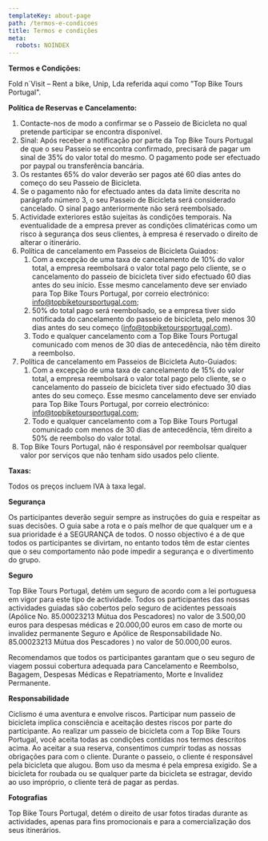 ```yaml
---
templateKey: about-page
path: /termos-e-condicoes
title: Termos e condições
meta:
  robots: NOINDEX
---
```

**Termos e Condições:**

Fold n´Visit – Rent a bike, Unip, Lda referida aqui como ”Top Bike Tours Portugal".

**Política de Reservas e Cancelamento:**

1. Contacte-nos de modo a confirmar se o Passeio de Bicicleta no qual pretende participar se encontra disponível.
2. Sinal: Após receber a notificação por parte da Top Bike Tours Portugal de que o seu Passeio se encontra confirmado, precisará de pagar um sinal de 35% do valor total do mesmo. O pagamento pode ser efectuado por paypal ou transferência bancária.
3. Os restantes 65% do valor deverão ser pagos até 60 dias antes do começo do seu Passeio de Bicicleta.
4. Se o pagamento não for efectuado antes da data limite descrita no parágrafo número 3, o seu Passeio de Bicicleta será considerado cancelado. O sinal pago anteriormente não será reembolsado.
5. Actividade exteriores estão sujeitas às condições temporais. Na eventualidade de a empresa prever as condições climatéricas como um risco à segurança dos seus clientes, à empresa é reservado o direito de alterar o itinerário.
6. Política de cancelamento em Passeios de Bicicleta Guiados:
   1. Com a excepção de uma taxa de cancelamento de 10% do valor total, a empresa reembolsará o valor total pago pelo cliente, se o cancelamento do passeio de bicicleta tiver sido efectuado 60 dias antes do seu início. Esse mesmo cancelamento deve ser enviado para Top Bike Tours Portugal, por correio electrónico: info@topbiketoursportugal.com;
   2. 50% do total pago será reembolsado, se a empresa tiver sido notificada do cancelamento do passeio de bicicleta, pelo menos 30 dias antes do seu começo (info@topbiketoursportugal.com).
   3. Todo e qualquer cancelamento com a Top Bike Tours Portugal comunicado com menos de 30 dias de antecedência, não têm direito a reembolso.
7. Política de cancelamento em Passeios de Bicicleta Auto-Guiados:
   1. Com a excepção de uma taxa de cancelamento de 15% do valor total, a empresa reembolsará o valor total pago pelo cliente, se o cancelamento do passeio de bicicleta tiver sido efectuado 30 dias antes do seu começo. Esse mesmo cancelamento deve ser enviado para Top Bike Tours Portugal, por correio electrónico: info@topbiketoursportugal.com;
   2. Todo e qualquer cancelamento com a Top Bike Tours Portugal comunicado com menos de 30 dias de antecedência, têm direito a 50% de reembolso do valor total.
8. Top Bike Tours Portugal, não é responsável por reembolsar qualquer valor por serviços que não tenham sido usados pelo cliente.

**Taxas:**

Todos os preços incluem IVA à taxa legal.

**Segurança**

Os participantes deverão seguir sempre as instruções do guia e respeitar as suas decisões. O guia sabe a rota e o país melhor de que qualquer um e a sua prioridade é a SEGURANÇA de todos. O nosso objectivo é a de que todos os participantes se divirtam, no entanto todos têm de estar cientes que o seu comportamento não pode impedir a segurança e o divertimento do grupo.

**Seguro**

Top Bike Tours Portugal, detém um seguro de acordo com a lei portuguesa em vigor para este tipo de actividade. Todos os participantes das nossas actividades guiadas são cobertos pelo seguro de acidentes pessoais (Apólice No. 85.00023213 Mútua dos Pescadores) no valor de 3.500,00 euros para despesas médicas e 20.000,00 euros em caso de morte ou invalidez permanente Seguro e Apólice de Responsabilidade No. 85.00023213 Mútua dos Pescadores ) no valor de 50.000,00 euros.

Recomendamos que todos os participantes garantam que o seu seguro de viagem possui cobertura adequada para Cancelamento e Reembolso, Bagagem, Despesas Médicas e Repatriamento, Morte e Invalidez Permanente.

**Responsabilidade**

Ciclismo é uma aventura e envolve riscos. Participar num passeio de bicicleta implica consciência e aceitação destes riscos por parte do participante. Ao realizar um passeio de bicicleta com a Top Bike Tours Portugal, você aceita todas as condições contidas nos termos descritos acima. Ao aceitar a sua reserva, consentimos cumprir todas as nossas obrigações para com o cliente. Durante o passeio, o cliente é responsável pela bicicleta que alugou. Bom uso da mesma é pela empresa exigido. Se a bicicleta for roubada ou se qualquer parte da bicicleta se estragar, devido ao uso impróprio, o cliente terá de pagar as perdas.

**Fotografias**

Top Bike Tours Portugal, detém o direito de usar fotos tiradas durante as actividades, apenas para fins promocionais e para a comercialização dos seus itinerários.
